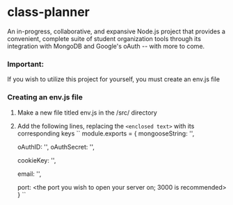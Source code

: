 # class-planner
An in-progress, collaborative, and expansive Node.js project that provides a convenient, complete suite of student organization tools through its integration with MongoDB and Google's oAuth -- with more to come.

### Important:
If you wish to utilize this project for yourself, you must create an env.js file

### Creating an env.js file
1. Make a new file titled env.js in the /src/ directory
2. Add the following lines, replacing the `<enclosed text>` with its corresponding keys
``
    module.exports = {
    mongooseString: '<your MongoDB connection string>',

    oAuthID: '<your Google oAuth ID>',
    oAuthSecret: '<your Google oAuth secret>',

    cookieKey: '<a secure password used to encrypt login cookies>',

    email: '<your support email>',

    port: <the port you wish to open your server on; 3000 is recommended>
    }
``
